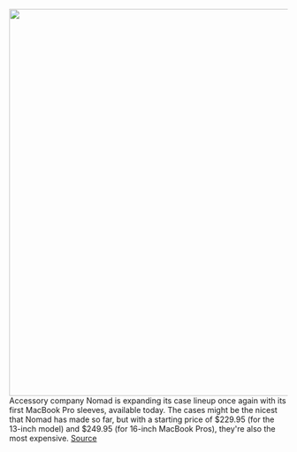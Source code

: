 <img src='https://cdn.vox-cdn.com/thumbor/T55kmf1_IEIkh23-GNYwBTdsUSs=/0x0:2040x1208/1200x800/filters:focal(857x441:1183x767)/cdn.vox-cdn.com/uploads/chorus_image/image/68516597/Untitled_2.0.jpg' width='700px' /><br/>
Accessory company Nomad is expanding its case lineup once again with its first MacBook Pro sleeves, available today. The cases might be the nicest that Nomad has made so far, but with a starting price of $229.95 (for the 13-inch model) and $249.95 (for 16-inch MacBook Pros), they're also the most expensive.
<a href='https://www.theverge.com/2020/12/15/22176171/nomad-new-leather-macbook-pro-sleeves-luxury-expensive-price-release-date-hands-on'> Source <a/>